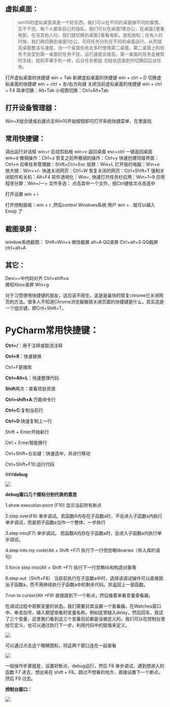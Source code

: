 ## 虚拟桌面：

> win10的虚拟桌面真是一个好东西，我们可以在不同的桌面做不同的事情，互不干扰。每个人都有自己的隐私，我们可以在桌面1里办公，在桌面2里看电影。在没其他人时，我们就切换到桌面2看看电影，放松放松；在有人的时候，我们再切换到桌面1办公。可将任务分别在不同的桌面运行，从而提高桌面整洁与速度，当一个桌面任务太多时使用第二桌面，第二桌面上的任务不会受到第一桌面的任务干扰，运行速度会提高，第一桌面的任务会被暂时冻结，就和苹果手机一样，后台任务都是 冻结状态直到你切换回后台任务。

打开虚拟桌面的快捷键    win + Tab
新建虚拟桌面的快捷键  win + ctrl + D
切换虚拟桌面的快捷键    win + ctrl + 左/右方向键 
关闭当前虚拟桌面的快捷键  win + ctrl + F4
简单切换：Alt+Tab
小视图切换：Ctrl+Alt+Tab

## 打开设备管理器：

Win+X组合键或右键点击Win10开始按钮即可打开系统快捷菜单，在里面找

## 常用快捷键：

调出运行对话框    win+r
启动剪贴板      win+v
返回桌面    esc+ctrl 
一键返回桌面      win+d 
撤销操作：Ctrl+z
恢复之前所撤销的操作：Ctrl+y
快速创建同级界面：Ctrl+n
召唤任务管理器：Shift+Ctrl+Esc
锁屏：Win+L
打开我的电脑：Win+e
放大镜：Win++/-
快速关闭网页：Ctrl+W
恢复关闭的网页：Ctrl+Shift+T
强制关闭软件和关机：Alt+F4
软件透明化：Win+,
快速打开任务栏应用：Win+1~9
应用程序分屏：Win+/一>
文件多选：   点击其中一个文件，按Ctrl键依次点击选中

打开设置    win + i

打开控制面板：win + r   ,然后control
Windows系统 用户 win + . 就可以输入 Emoji 了



## 截图录屏：

window系统截图：  Shift+Win+s
微信截屏   alt+A
QQ录屏         Ctrl+alt+S
QQ截屏      ctrl+alt+A

## 其它：

Devi++中代码对齐   Ctrl+shift+a  
微软Xbox录屏     Win+g

对于习惯使用快捷键的朋友，这应该不陌生。这是是最快的恢复chrome已关闭网页的方法。很多人不知道Chrome浏览器撤销关闭页面的快捷键是什么，其实这是一个组合键，即Crtl+Shift+T。



# PyCharm常用快捷键：

**Ctrl+/**：用于注释或取消注释

**Ctrl+R**：快速替换

Ctrl+F是搜索

**Ctrl+Alt+L**：快速整理代码

**Shift**两次：查看项目资源

**Ctrl+shift+A**:万能命令行

**Ctrl+C**:复制当前行

**Ctrl+D**:快速复制上一行

Shift + Enter开始新行

Ctrl + Enter智能换行

Ctrl+Shift+左右键：快速选中，并进行移动 

Ctrl+Shift+F10:运行代码

###**debug**

![](https://liuliutuku.oss-cn-hangzhou.aliyuncs.com/tupian0/kdeaw43ozhj44_bf2a59bbd7e34796821116607f44de8b.png)

**debug窗口几个图标分别代表的意思**

1.show execution point (F10)
显示当前所有断点

2.step over(F8) 
单步调试。若函数A内存在子函数a时，不会进入子函数a内执行单步调试，而是把子函数a当作一个整体，一步执行

3.step into(F7) 单步调试。
若函数A内存在子函数a时，会进入子函数a内执行单步调试。

4.step into my code(Alt + Shift +F7) 
执行下一行但忽略libraries（导入库的语句）

5.force step into(Alt + Shift +F7) 
执行下一行忽略lib和构造对象等

6.step out（Shift+F8）
当目前执行在子函数a中时，选择该调试操作可以直接跳出子函数a，而不用继续执行子函数a中的剩余代码。并返回上一层函数。

7.run to cursor(Alt +F9) 
直接跳到下一个断点，然后接着来看变量查看器。

在调试过程中观察变量的状态。我们需要对其设置一个查看器。在Watches窗口中，单击加号，输入期望查看的变量名称，例如这里输入delay，然后回车。我试了三个变量，这里我们看到这三个变量目前都是没被定义的，我们可以在控制台里给它定义，也可以通过执行下一步，利用代码中的赋值来定义。

![](https://liuliutuku.oss-cn-hangzhou.aliyuncs.com/tupian0/kdeaw43ozhj44_71e01838c2ce4a4ab31a30ff947bdf17.png)

可以通过点击这个眼睛图标，将这两个窗口连在一起查看

![](https://liuliutuku.oss-cn-hangzhou.aliyuncs.com/tupian0/kdeaw43ozhj44_b62da6079fb145b48f642db6be65edf0.png)


一般操作步骤就是，设置好断点，debug运行，然后 F8 单步调试，遇到想进入的函数 F7 进去，想出来在 shift + F8，跳过不想看的地方，直接设置下一个断点，然后 F9 过去。

**控制台窗口：**

![](https://liuliutuku.oss-cn-hangzhou.aliyuncs.com/tupian0/kdeaw43ozhj44_514654dbc041498983b942b707d004ea.png)
